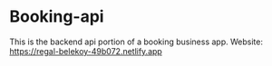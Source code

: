 # Booking-api
This is the backend api portion of a booking business app. 
Website: https://regal-belekoy-49b072.netlify.app
